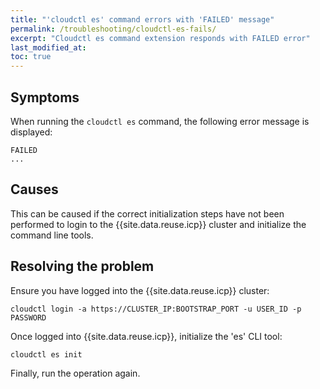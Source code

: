 ```yaml
---
title: "'cloudctl es' command errors with 'FAILED' message"
permalink: /troubleshooting/cloudctl-es-fails/
excerpt: "Cloudctl es command extension responds with FAILED error"
last_modified_at:
toc: true
---
```


## Symptoms

When running the `cloudctl es` command, the following error message is displayed:

```
FAILED
...
```

## Causes

This can be caused if the correct initialization steps have not been performed to login to the {{site.data.reuse.icp}} cluster and initialize the command line tools.

## Resolving the problem

Ensure you have logged into the {{site.data.reuse.icp}} cluster:

```
cloudctl login -a https://CLUSTER_IP:BOOTSTRAP_PORT -u USER_ID -p PASSWORD
```

Once logged into {{site.data.reuse.icp}}, initialize the 'es' CLI tool:

```
cloudctl es init
```

Finally, run the operation again.
